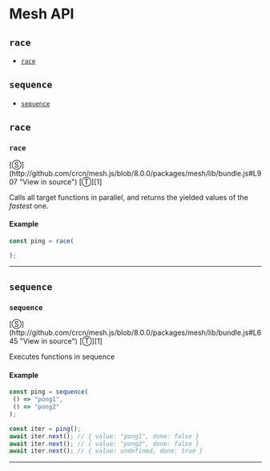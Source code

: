 # Mesh API

<!-- div class="toc-container" -->

<!-- div -->

## `race`
* <a href="#race">`race`</a>

<!-- /div -->

<!-- div -->

## `sequence`
* <a href="#sequence">`sequence`</a>

<!-- /div -->

<!-- /div -->

<!-- div class="doc-container" -->

<!-- div -->

## `race`

<!-- div -->

<h3 id="race"><code>race</code></h3>
[&#x24C8;](http://github.com/crcn/mesh.js/blob/8.0.0/packages/mesh/lib/bundle.js#L907 "View in source") [&#x24C9;][1]

Calls all target functions in parallel, and returns the yielded values of the _fastest_ one.

#### Example
```js
const ping = race(

);
```
---

<!-- /div -->

<!-- /div -->

<!-- div -->

## `sequence`

<!-- div -->

<h3 id="sequence"><code>sequence</code></h3>
[&#x24C8;](http://github.com/crcn/mesh.js/blob/8.0.0/packages/mesh/lib/bundle.js#L645 "View in source") [&#x24C9;][1]

Executes functions in sequence

#### Example
```js
const ping = sequence(
 () => "pong1",
 () => "pong2"
);

const iter = ping();
await iter.next(); // { value: "pong1", done: false }
await iter.next(); // { value: "pong2", done: false }
await iter.next(); // { value: undefined, done: true }
```
---

<!-- /div -->

<!-- /div -->

<!-- /div -->

 [1]: #race "Jump back to the TOC."
